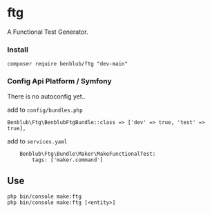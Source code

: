 # ftg
A Functional Test Generator.

### Install
`composer require benblub/ftg "dev-main"`

### Config Api Platform / Symfony
There is no autoconfig yet..

add to `config/bundles.php`
```
Benblub\Ftg\BenblubFtgBundle::class => ['dev' => true, 'test' => true],
```

add to `services.yaml`
```
    Benblub\Ftg\Bundle\Maker\MakeFunctionalTest:
        tags: ['maker.command']
```

## Use
`php bin/console make:ftg`  
`php bin/console make:ftg [<entity>]`